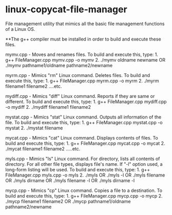 # linux-copycat-file-manager
File management utility that mimics all the basic file management functions of a Linux OS.

**The g++ compiler must be installed in order to build and execute these files.

mymv.cpp - Moves and renames files. 
To build and execute this, type: 
              1. g++ FileManager.cpp mymv.cpp -o mymv
					    2. ./mymv oldname newname OR ./mymv pathname1/oldname pathname2/newname

myrm.cpp - Mimics "rm" Linux command. Deletes files.
To build and execute this, type: 
              1. g++ FileManager.cpp myrm.cpp -o myrm
					    2. ./myrm filename1 filename2 ....etc.				

mydiff.cpp - Mimics "diff" Linux command. Reports if they are same or different.
To build and execute this, type: 
              1. g++ FileManager.cpp mydiff.cpp -o mydiff
					    2. ./mydiff filename1 filename2

mystat.cpp - Mimics "stat" Linux command. Outputs all information of the file.
To build and execute this, type: 
              1. g++ FileManager.cpp mystat.cpp -o mystat
					    2. ./mystat filename

mycat.cpp - Mimics "cat" Linux command. Displays contents of files.
To build and execute this, type: 
              1. g++ FileManager.cpp mycat.cpp -o mycat
					    2. ./mycat filename1 filename2 .....etc.				

myls.cpp - Mimics "ls" Linux command. For directory, lists all contents of directory. For all other file types, displays file's name. If "-l" option used, a long-form listing will be used.
To build and execute this, type: 
              1. g++ FileManager.cpp myls.cpp -o myls
					    2. ./myls OR ./myls -l OR ./myls filename OR ./myls dirname OR ./myls filename -l OR ./myls dirname -l


mycp.cpp - Mimics "cp" Linux command. Copies a file to a destination.
To build and execute this, type: 
              1. g++ FileManager.cpp mycp.cpp -o mycp
					    2. ./mycp filename1 filename2 OR ./mycp pathname1/oldname pathname2/newname			

